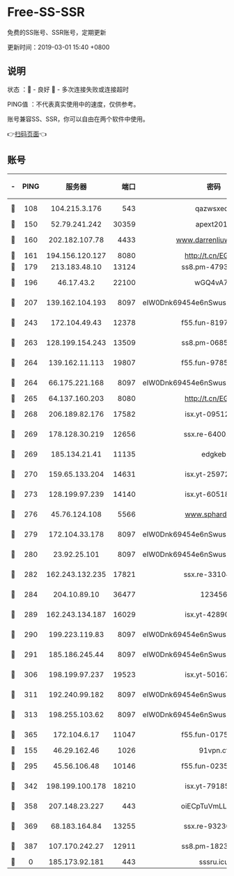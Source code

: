 # Free-SS-SSR

免费的SS账号、SSR账号，定期更新

更新时间：2019-03-01 15:40 +0800

## 说明

状态     ：🙂 - 良好 🙁 - 多次连接失败或连接超时

PING值   ：不代表真实使用中的速度，仅供参考。

账号兼容SS、SSR，你可以自由在两个软件中使用。

👉[扫码页面](https://liesauer.github.io/free-ss-ssr.github.io/)👈

## 账号

|-|PING|服务器|端口|密码|加密方式|区域|
|:----:|:----:|:-----:|-----:|:----:|:----:|:----:|
|🙂|108|104.215.3.176|543|qazwsxedc|aes-256-gcm|JP|
|🙂|150|52.79.241.242|30359|apext2019|chacha20|KR|
|🙂|160|202.182.107.78|4433|www.darrenliuwei.com|aes-256-cfb|JP|
|🙂|161|194.156.120.127|8080|http://t.cn/EGJIyrl|rc4-md5|RU|
|🙂|179|213.183.48.10|13124|ss8.pm-47930159|rc4-md5|RU|
|🙂|196|46.17.43.2|22100|wGQ4vA7D|aes-256-gcm|RU|
|🙂|207|139.162.104.193|8097|eIW0Dnk69454e6nSwuspv9DmS201tQ0D|aes-256-cfb|JP|
|🙂|243|172.104.49.43|12378|f55.fun-81974133|aes-256-cfb|SG|
|🙂|263|128.199.154.243|13509|ss8.pm-06850813|aes-256-cfb|SG|
|🙂|264|139.162.11.113|19807|f55.fun-97859727|aes-256-cfb|SG|
|🙂|264|66.175.221.168|8097|eIW0Dnk69454e6nSwuspv9DmS201tQ0D|aes-256-cfb|US|
|🙂|265|64.137.160.203|8080|http://t.cn/EGJIyrl|rc4-md5|CA|
|🙂|268|206.189.82.176|17582|isx.yt-09512157|aes-256-cfb|SG|
|🙂|269|178.128.30.219|12656|ssx.re-64001982|aes-256-cfb|SG|
|🙂|269|185.134.21.41|11135|edgkeb|aes-256-cfb|GB|
|🙂|270|159.65.133.204|14631|isx.yt-25972344|aes-256-cfb|SG|
|🙂|273|128.199.97.239|14140|isx.yt-60518529|aes-256-cfb|SG|
|🙂|276|45.76.124.108|5566|www.sphard.com|aes-256-cfb|AU|
|🙂|279|172.104.33.178|8097|eIW0Dnk69454e6nSwuspv9DmS201tQ0D|aes-256-cfb|SG|
|🙂|280|23.92.25.101|8097|eIW0Dnk69454e6nSwuspv9DmS201tQ0D|aes-256-cfb|US|
|🙂|282|162.243.132.235|17821|ssx.re-33104069|aes-256-cfb|US|
|🙂|284|204.10.89.10|36477|123456|aes-256-cfb|US|
|🙂|289|162.243.134.187|16029|isx.yt-42890959|aes-256-cfb|US|
|🙂|290|199.223.119.83|8097|eIW0Dnk69454e6nSwuspv9DmS201tQ0D|aes-256-cfb|US|
|🙂|291|185.186.245.44|8097|eIW0Dnk69454e6nSwuspv9DmS201tQ0D|aes-256-cfb|NL|
|🙂|306|198.199.97.237|19523|isx.yt-50167481|aes-256-cfb|US|
|🙂|311|192.240.99.182|8097|eIW0Dnk69454e6nSwuspv9DmS201tQ0D|aes-256-cfb|US|
|🙂|313|198.255.103.62|8097|eIW0Dnk69454e6nSwuspv9DmS201tQ0D|aes-256-cfb|US|
|🙂|365|172.104.6.17|11047|f55.fun-01756679|aes-256-cfb|US|
|🙂|155|46.29.162.46|1026|91vpn.cf|rc4-md5|RU|
|🙂|295|45.56.106.48|10146|f55.fun-02359224|aes-256-cfb|US|
|🙂|342|198.199.100.178|18210|isx.yt-79185401|aes-256-cfb|US|
|🙂|358|207.148.23.227|443|oiECpTuVmLLxk4Ts|aes-256-cfb|US|
|🙂|369|68.183.164.84|13255|ssx.re-93230517|aes-256-cfb|US|
|🙂|387|107.170.242.27|12911|ss8.pm-18239043|aes-256-cfb|US|
|🙁|0|185.173.92.181|443|sssru.icu|rc4-md5|RU|
